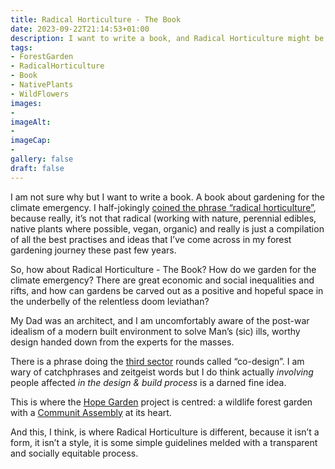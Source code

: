```yaml
---
title: Radical Horticulture - The Book
date: 2023-09-22T21:14:53+01:00
description: I want to write a book, and Radical Horticulture might be that book
tags: 
- ForestGarden
- RadicalHorticulture
- Book
- NativePlants
- WildFlowers
images: 
- 
imageAlt:
- 
imageCap:
- 
gallery: false
draft: false
---
```


I am not sure why but I want to write a book. A book about gardening for the climate emergency. I half-jokingly [coined the phrase “radical horticulture”](https://mas.to/deck/@natureworks/111029901830439022), because really, it’s not that radical (working with nature, perennial edibles, native plants where possible, vegan, organic) and really is just a compilation of all the best practises and ideas that I’ve come across in my forest gardening journey these past few years.

So, how about Radical Horticulture - The Book? How do we garden for the climate emergency? There are great economic and social inequalities and rifts, and how can gardens be carved out as a positive and hopeful space in the underbelly of the relentless doom leviathan?

My Dad was an architect, and I am uncomfortably aware of the post-war idealism of a modern built environment to solve Man’s (sic) ills, worthy design handed down from the experts for the masses.

There is a phrase doing the [third sector](https://en.wikipedia.org/wiki/Voluntary_sector) rounds called “co-design”. I am wary of catchphrases and zeitgeist words but I do think actually _involving_ people affected _in the design & build process_ is a darned fine idea.

This is where the [Hope Garden](https://grwd.uk/hope/) project is centred: a wildlife forest garden with a [Communit Assembly](https://extinctionrebellion.uk/act-now/resources/peoples-assemblies/) at its heart.

And this, I think, is where Radical Horticulture is different, because it isn’t a form, it isn’t a style, it is some simple guidelines melded with a transparent and socially equitable process.